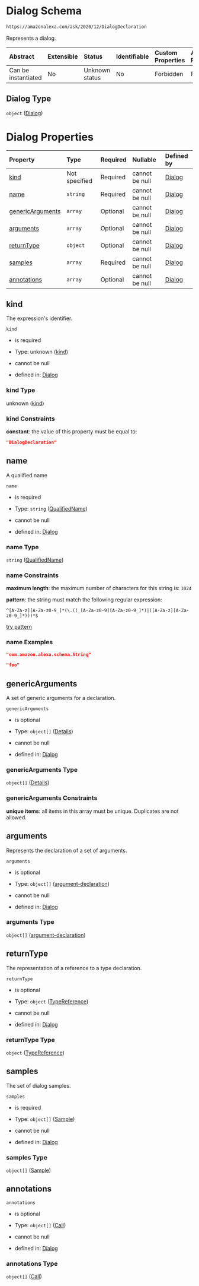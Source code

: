 # Dialog Schema

```txt
https://amazonalexa.com/ask/2020/12/DialogDeclaration
```

Represents a dialog.

| Abstract            | Extensible | Status         | Identifiable | Custom Properties | Additional Properties | Access Restrictions | Defined In                                                                            |
| :------------------ | :--------- | :------------- | :----------- | :---------------- | :-------------------- | :------------------ | :------------------------------------------------------------------------------------ |
| Can be instantiated | No         | Unknown status | No           | Forbidden         | Forbidden             | none                | [DialogDeclaration.json](../../schemas/DialogDeclaration.json "open original schema") |

## Dialog Type

`object` ([Dialog](dialogdeclaration.md))

# Dialog Properties

| Property                              | Type          | Required | Nullable       | Defined by                                                                                                                                                           |
| :------------------------------------ | :------------ | :------- | :------------- | :------------------------------------------------------------------------------------------------------------------------------------------------------------------- |
| [kind](#kind)                         | Not specified | Required | cannot be null | [Dialog](dialogdeclaration-properties-kind.md "https://amazonalexa.com/ask/2020/12/DialogDeclaration#/properties/kind")                                              |
| [name](#name)                         | `string`      | Required | cannot be null | [Dialog](actiondeclaration-properties-qualifiedname.md "https://amazonalexa.com/ask/2020/12/QualifiedName#/properties/name")                                         |
| [genericArguments](#genericarguments) | `array`       | Optional | cannot be null | [Dialog](actiondeclaration-properties-genericargumentsdeclaration.md "https://amazonalexa.com/ask/2020/12/GenericArgumentsDeclaration#/properties/genericArguments") |
| [arguments](#arguments)               | `array`       | Optional | cannot be null | [Dialog](actiondeclaration-properties-argumentsdeclaration.md "https://amazonalexa.com/ask/2020/12/ArgumentsDeclaration#/properties/arguments")                      |
| [returnType](#returntype)             | `object`      | Optional | cannot be null | [Dialog](actiondeclaration-properties-typereference.md "https://amazonalexa.com/ask/2020/12/TypeReference#/properties/returnType")                                   |
| [samples](#samples)                   | `array`       | Required | cannot be null | [Dialog](dialogdeclaration-properties-samples.md "https://amazonalexa.com/ask/2020/12/DialogDeclaration#/properties/samples")                                        |
| [annotations](#annotations)           | `array`       | Optional | cannot be null | [Dialog](dialogdeclaration-properties-annotations.md "https://amazonalexa.com/ask/2020/12/DialogDeclaration#/properties/annotations")                                |

## kind

The expression's identifier.

`kind`

*   is required

*   Type: unknown ([kind](dialogdeclaration-properties-kind.md))

*   cannot be null

*   defined in: [Dialog](dialogdeclaration-properties-kind.md "https://amazonalexa.com/ask/2020/12/DialogDeclaration#/properties/kind")

### kind Type

unknown ([kind](dialogdeclaration-properties-kind.md))

### kind Constraints

**constant**: the value of this property must be equal to:

```json
"DialogDeclaration"
```

## name

A qualified name

`name`

*   is required

*   Type: `string` ([QualifiedName](actiondeclaration-properties-qualifiedname.md))

*   cannot be null

*   defined in: [Dialog](actiondeclaration-properties-qualifiedname.md "https://amazonalexa.com/ask/2020/12/QualifiedName#/properties/name")

### name Type

`string` ([QualifiedName](actiondeclaration-properties-qualifiedname.md))

### name Constraints

**maximum length**: the maximum number of characters for this string is: `1024`

**pattern**: the string must match the following regular expression:&#x20;

```regexp
^[A-Za-z][A-Za-z0-9_]*(\.((_[A-Za-z0-9][A-Za-z0-9_]*)|([A-Za-z][A-Za-z0-9_]*)))*$
```

[try pattern](https://regexr.com/?expression=%5E%5BA-Za-z%5D%5BA-Za-z0-9_%5D*\(%5C.\(\(_%5BA-Za-z0-9%5D%5BA-Za-z0-9_%5D*\)%7C\(%5BA-Za-z%5D%5BA-Za-z0-9_%5D*\)\)\)*%24 "try regular expression with regexr.com")

### name Examples

```json
"com.amazon.alexa.schema.String"
```

```json
"foo"
```

## genericArguments

A set of generic arguments for a declaration.

`genericArguments`

*   is optional

*   Type: `object[]` ([Details](genericargumentsdeclaration-items.md))

*   cannot be null

*   defined in: [Dialog](actiondeclaration-properties-genericargumentsdeclaration.md "https://amazonalexa.com/ask/2020/12/GenericArgumentsDeclaration#/properties/genericArguments")

### genericArguments Type

`object[]` ([Details](genericargumentsdeclaration-items.md))

### genericArguments Constraints

**unique items**: all items in this array must be unique. Duplicates are not allowed.

## arguments

Represents the declaration of a set of arguments.

`arguments`

*   is optional

*   Type: `object[]` ([argument-declaration](argumentsdeclaration-argument-declaration.md))

*   cannot be null

*   defined in: [Dialog](actiondeclaration-properties-argumentsdeclaration.md "https://amazonalexa.com/ask/2020/12/ArgumentsDeclaration#/properties/arguments")

### arguments Type

`object[]` ([argument-declaration](argumentsdeclaration-argument-declaration.md))

## returnType

The representation of a reference to a type declaration.

`returnType`

*   is optional

*   Type: `object` ([TypeReference](actiondeclaration-properties-typereference.md))

*   cannot be null

*   defined in: [Dialog](actiondeclaration-properties-typereference.md "https://amazonalexa.com/ask/2020/12/TypeReference#/properties/returnType")

### returnType Type

`object` ([TypeReference](actiondeclaration-properties-typereference.md))

## samples

The set of dialog samples.

`samples`

*   is required

*   Type: `object[]` ([Sample](dialogdeclaration-properties-samples-sample.md))

*   cannot be null

*   defined in: [Dialog](dialogdeclaration-properties-samples.md "https://amazonalexa.com/ask/2020/12/DialogDeclaration#/properties/samples")

### samples Type

`object[]` ([Sample](dialogdeclaration-properties-samples-sample.md))

## annotations



`annotations`

*   is optional

*   Type: `object[]` ([Call](actiondeclaration-properties-annotations-call.md))

*   cannot be null

*   defined in: [Dialog](dialogdeclaration-properties-annotations.md "https://amazonalexa.com/ask/2020/12/DialogDeclaration#/properties/annotations")

### annotations Type

`object[]` ([Call](actiondeclaration-properties-annotations-call.md))
